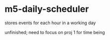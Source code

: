 # m5-daily-scheduler
stores events for each hour in a working day





unfinished; need to focus on proj 1 for time being